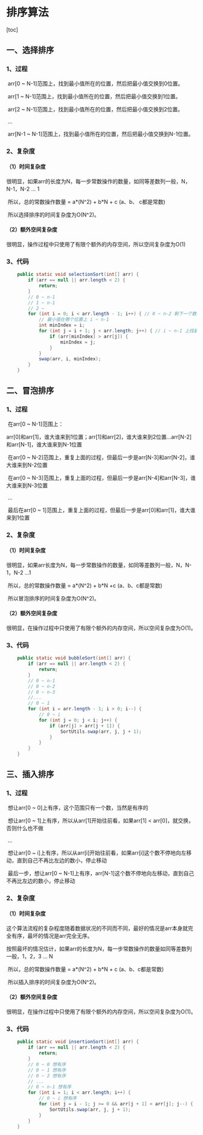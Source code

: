 # 排序算法

[toc]

## 一、选择排序

### 	1、过程

​		arr[0 ~ N-1]范围上，找到最小值所在的位置，然后把最小值交换到0位置。

​		arr[1 ~ N-1]范围上，找到最小值所在的位置，然后把最小值交换到1位置。

​		arr[2 ~ N-1]范围上，找到最小值所在的位置，然后把最小值交换到2位置。

​		...

​		arr[N-1 ~ N-1]范围上，找到最小值所在的位置，然后把最小值交换到N-1位置。

### 	2、复杂度

#### 		（1）时间复杂度

​		很明显，如果arr的长度为N，每一步常数操作的数量，如同等差数列一般，N，N-1，N-2 ... 1

​		所以，总的常数操作数量 = a*(N^2) + b*N + c (a、b、 c都是常数)

​		所以选择排序的时间复杂度为O(N^2)。

#### 		（2）额外空间复杂度

​		很明显，操作过程中只使用了有限个额外的内存空间，所以空间复杂度为O(1)

### 	3、代码
```java
    public static void selectionSort(int[] arr) {
        if (arr == null || arr.length < 2) {
            return;
        }
        // 0 ~ n-1
        // 1 ~ n-1
        // 2 ~
        for (int i = 0; i < arr.length - 1; i++) { // 0 ~ n-2 剩下一个数时不用比较
            // 最小值在哪个位置上 i ~ n-1
            int minIndex = i;
            for (int j = i + 1; j < arr.length; j++) { // i ~ n-1 上找最小值的下标
                if (arr[minIndex] > arr[j]) {
                    minIndex = j;
                }
            }
            swap(arr, i, minIndex);
        }
    }
```

## 二、冒泡排序

### 1、过程

​		在arr[0 ~ N-1]范围上：

​		arr[0]和arr[1]，谁大谁来到1位置；arr[1]和arr[2]，谁大谁来到2位置...arr[N-2]和arr[N-1]，谁大谁来到N-1位置

​		在arr[0 ~ N-2]范围上，重复上面的过程，但最后一步是arr[N-3]和arr[N-2]，谁大谁来到N-2位置

​		在arr[0 ~ N-3]范围上，重复上面的过程，但最后一步是arr[N-4]和arr[N-3]，谁大谁来到N-3位置

​		...

​		最后在arr[0 ~ 1]范围上，重复上面的过程，但最后一步是arr[0]和arr[1]，谁大谁来到1位置

### 2、复杂度

#### 	（1）时间复杂度

​		很明显，如果arr长度为N，每一步常数操作的数量，如同等差数列一般，N，N-1，N-2 ...1

​		所以，总的常数操作数量 = a*(N^2) + b*N +c (a、b、c都是常数)

​		所以冒泡排序的时间复杂度为O(N^2)。


#### 	（2）额外空间复杂度

​		很明显，在操作过程中只使用了有限个额外的内存空间，所以空间复杂度为O(1)。

### 3、代码

```java
    public static void bubbleSort(int[] arr) {
        if (arr == null || arr.length < 2) {
            return;
        }
        // 0 ~ n-1
        // 0 ~ n-2
        // 0 ~ n-3
        //...
        // 0 ~ 1
        for (int i = arr.length - 1; i > 0; i--) {
            // 0 ~ i
            for (int j = 0; j < i; j++) {
                if (arr[j] > arr[j + 1]) {
                    SortUtils.swap(arr, j, j + 1);
                }
            }
        }
    }
```

## 三、插入排序

### 1、过程

​		想让arr[0 ~ 0]上有序，这个范围只有一个数，当然是有序的

​		想让arr[0 ~ 1]上有序，所以从arr[1]开始往前看，如果arr[1] < arr[0]，就交换，否则什么也不做

​		...

​		想让arr[0 ~ i]上有序，所以从arr[i]开始往前看，如果arr[i]这个数不停地向左移动，直到自己不再比左边的数小，停止移动

​		最后一步，想让arr[0 ~ N-1]上有序，arr[N-1]这个数不停地向左移动，直到自己不再比左边的数小，停止移动

### 2、复杂度

#### 	（1）时间复杂度

​				这个算法流程的复杂程度随着数据状况的不同而不同，最好的情况是arr本身就完全有序，最坏的情况是arr完全无序。

​				按照最坏的情况估计，如果arr的长度为N，每一步常数操作的数量如同等差数列一般，1，2，3 ... N

​				所以，总的常数操作数量 = a*(N^2) + b*N + c (a、b、c都是常数)

​				所以插入排序的时间复杂度为O(N^2)。

#### 	（2）额外空间复杂度

​				很明显，在操作过程中只使用了有限个额外的内存空间，所以空间复杂度为O(1)。

### 3、代码

```java
    public static void insertionSort(int[] arr) {
        if (arr == null || arr.length < 2) {
            return;
        }
        // 0 ~ 0 想有序
        // 0 ~ 1 想有序
        // 0 ~ 2 想有序
        // ...
        // 0 ~ n-1 想有序
        for (int i = 1; i < arr.length; i++) {
            // 0 ~ i 想有序
            for (int j = i - 1; j >= 0 && arr[j + 1] < arr[j]; j--) {
                SortUtils.swap(arr, j, j + 1);
            }
        }
    }
```

